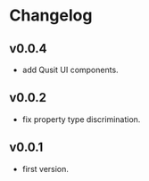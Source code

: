 # Changelog

## v0.0.4
* add Qusit UI components.

## v0.0.2
* fix property type discrimination.

## v0.0.1
* first version.
